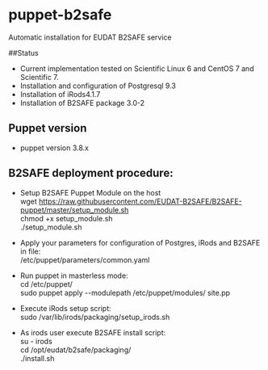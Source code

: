 # puppet-b2safe

Automatic installation for EUDAT B2SAFE service 

##Status

* Current implementation tested on Scientific Linux 6 and CentOS 7 and Scientific 7. 
* Installation and configuration of Postgresql 9.3 
* Installation of iRods4.1.7
* Installation of B2SAFE package  3.0-2

## Puppet version 
* puppet version 3.8.x

## B2SAFE deployment procedure: 
  
* Setup B2SAFE Puppet Module on the host<br>
  wget https://raw.githubusercontent.com/EUDAT-B2SAFE/B2SAFE-puppet/master/setup_module.sh<br>
  chmod +x setup_module.sh<br> 
  ./setup_module.sh 

* Apply your parameters for configuration of Postgres, iRods and B2SAFE in file:<br>
  /etc/puppet/parameters/common.yaml 

* Run puppet in masterless mode: <br>
   cd /etc/puppet/<br>
   sudo puppet apply --modulepath /etc/puppet/modules/ site.pp

* Execute iRods setup script:<br>
   sudo /var/lib/irods/packaging/setup_irods.sh

* As irods user execute B2SAFE install script: <br>
  su - irods <br>
  cd /opt/eudat/b2safe/packaging/<br>
  ./install.sh  
